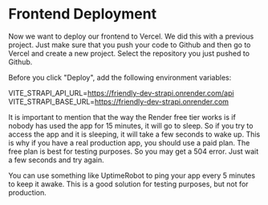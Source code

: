 # Frontend Deployment

Now we want to deploy our frontend to Vercel. We did this with a previous project. Just make sure that you push your code to Github and then go to Vercel and create a new project. Select the repository you just pushed to Github.

Before you click "Deploy", add the following environment variables:

VITE_STRAPI_API_URL=https://friendly-dev-strapi.onrender.com/api
VITE_STRAPI_BASE_URL=https://friendly-dev-strapi.onrender.com

It is important to mention that the way the Render free tier works is if nobody has used the app for 15 minutes, it will go to sleep. So if you try to access the app and it is sleeping, it will take a few seconds to wake up. This is why if you have a real production app, you should use a paid plan. The free plan is best for testing purposes. So you may get a 504 error. Just wait a few seconds and try again.

You can use something like UptimeRobot to ping your app every 5 minutes to keep it awake. This is a good solution for testing purposes, but not for production.
